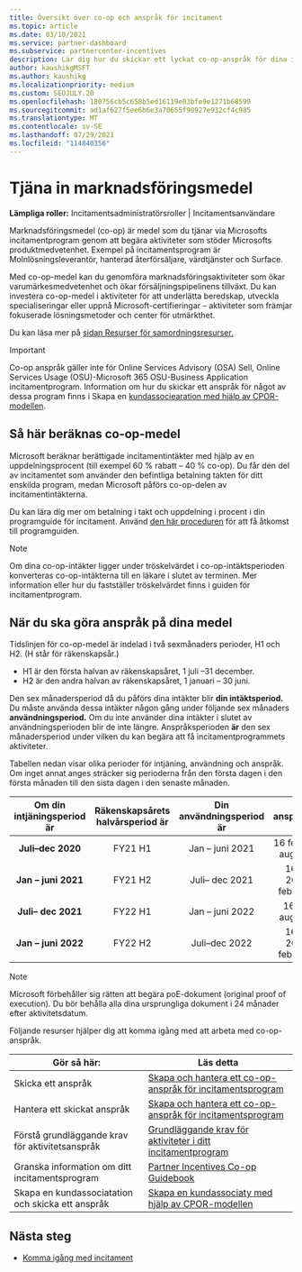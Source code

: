 ```yaml
---
title: Översikt över co-op och anspråk för incitament
ms.topic: article
ms.date: 03/10/2021
ms.service: partner-dashboard
ms.subservice: partnercenter-incentives
description: Lär dig hur du skickar ett lyckat co-op-anspråk för dina incitament genom att organisera rätt dokumentation, fakturor, instruktioner och utförandebevis.
author: kaushikgMSFT
ms.author: kaushikg
ms.localizationpriority: medium
ms.custom: SEOJULY.20
ms.openlocfilehash: 180756cb5c658b5ed16119e03bfe9e1271b68599
ms.sourcegitcommit: ad1af627f5ee6b6e3a70655f90927e932cf4c985
ms.translationtype: MT
ms.contentlocale: sv-SE
ms.lasthandoff: 07/29/2021
ms.locfileid: "114840356"
---
```

# <a name="earn-cooperative-marketing-funds"></a>Tjäna in marknadsföringsmedel

**Lämpliga roller:** Incitamentsadministratörsroller | Incitamentsanvändare

Marknadsföringsmedel (co-op) är medel som du tjänar via Microsofts incitamentprogram genom att begära aktiviteter som stöder Microsofts produktmedvetenhet. Exempel på incitamentsprogram är Molnlösningsleverantör, hanterad återförsäljare, värdtjänster och Surface.

Med co-op-medel kan du genomföra marknadsföringsaktiviteter som ökar varumärkesmedvetenhet och ökar försäljningspipelinens tillväxt. Du kan investera co-op-medel i aktiviteter för att underlätta beredskap, utveckla specialiseringar eller uppnå Microsoft-certifieringar – aktiviteter som främjar fokuserade lösningsmetoder och center för utmärkthet.

Du kan läsa mer på [sidan Resurser för samordningsresurser.](https://partner.microsoft.com/asset/collection/co-op-funds-resources#/)

>[!Important]
>Co-op anspråk gäller inte för Online Services Advisory (OSA) Sell, Online Services Usage (OSU)-Microsoft 365 OSU-Business Application incitamentprogram. Information om hur du skickar ett anspråk för något av dessa program finns i Skapa en [kundassociearation med hjälp av CPOR-modellen](submit-osa-claim.md).

## <a name="how-co-op-funds-are-calculated"></a>Så här beräknas co-op-medel

Microsoft beräknar berättigade incitamentintäkter med hjälp av en uppdelningsprocent (till exempel 60 % rabatt – 40 % co-op). Du får den del av incitamentet som använder den befintliga betalning takten för ditt enskilda program, medan Microsoft påförs co-op-delen av incitamentintäkterna.

Du kan lära dig mer om betalning i takt och uppdelning i procent i din programguide för incitament. Använd [den här proceduren](incentives-determined-your-program-eligibility.md) för att få åtkomst till programguiden.

>[!NOTE]
>Om dina co-op-intäkter ligger under tröskelvärdet i co-op-intäktsperioden konverteras co-op-intäkterna till en läkare i slutet av terminen. Mer information eller hur du fastställer tröskelvärdet finns i guiden för incitamentprogram.

## <a name="when-to-claim-your-funds"></a>När du ska göra anspråk på dina medel

Tidslinjen för co-op-medel är indelad i två sexmånaders perioder, H1 och H2. (H står för räkenskapsår.)

- H1 är den första halvan av räkenskapsåret, 1 juli –31 december.
- H2 är den andra halvan av räkenskapsåret, 1 januari – 30 juni.

Den sex månadersperiod då du påförs dina intäkter blir **din intäktsperiod.** Du måste använda dessa intäkter någon gång under följande sex månaders **användningsperiod.** Om du inte använder dina intäkter i slutet av användningsperioden blir de inte längre. Anspråksperioden **är** den sex månadersperiod under vilken du kan begära att få incitamentprogrammets aktiviteter.

Tabellen nedan visar olika perioder för intjäning, användning och anspråk. Om inget annat anges sträcker sig perioderna från den första dagen i den första månaden till den sista dagen i den senaste månaden.

|  Om din intjäningsperiod är  |Räkenskapsårets halvårsperiod är  |  Din användningsperiod är  |  Din anspråksperiod är  |
| :-----------: | :-----------: | :-----------: | :-----------: |
|**Juli–dec 2020**| FY21 H1  |  Jan – juni 2021  |  16 februari – 15 augusti 2021  |
|**Jan – juni 2021** |  FY21 H2  |  Juli– dec 2021  |  16 augusti 2021 – 15 februari 2022  |
|**Juli– dec 2021**|  FY22 H1  |  Jan – juni 2022  |  16 feb – 15 augusti 2022  |
|**Jan – juni 2022** |  FY22 H2  |  Juli–dec 2022  |  16 augusti 2022 – 15 februari 2023  |

>[!NOTE]
>Microsoft förbehåller sig rätten att begära poE-dokument (original proof of execution). Du bör behålla alla dina ursprungliga dokument i 24 månader efter aktivitetsdatum.

Följande resurser hjälper dig att komma igång med att arbeta med co-op-anspråk.

| Gör så här: | Läs detta |
| ------ | ----------- |
| Skicka ett anspråk |  [Skapa och hantera ett co-op-anspråk för incitamentsprogram](create-incentives-claims.md)  |
| Hantera ett skickat anspråk | [Skapa och hantera ett co-op-anspråk för incitamentsprogram](create-incentives-claims.md)    |
| Förstå grundläggande krav för aktivitetsanspråk | [Grundläggande krav för aktiviteter i ditt incitamentprogram](core-requirements.md)   |
| Granska information om ditt incitamentsprogram | [Partner Incentives Co-op Guidebook](https://assetsprod.microsoft.com/co-op-guidebook.pdf)  |
| Skapa en kundassociatation och skicka ett anspråk | [Skapa en kundassociaty med hjälp av CPOR-modellen](submit-osa-claim.md)   |

## <a name="next-steps"></a>Nästa steg

- [Komma igång med incitament](incentives-get-started-intro.md)
